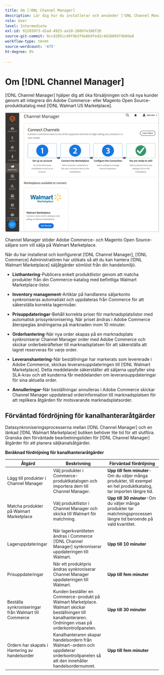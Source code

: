 ```yaml
---
title: Om [!DNL Channel Manager]
description: Lär dig hur du installerar och använder [!DNL Channel Manager] att integrera Adobe Commerce och Magento Open Source butiker med marknadsplatser från tredje part och skapa en försäljningskanal för att hantera Marketplace-listor, priser, lager och försäljning smidigt från er Commerce Admin.
role: User
level: Intermediate
exl-id: 91265973-d2ad-4925-aa10-260d7e186f20
source-git-commit: 9ccd205ccd4f4b3f4e6b9fed2c4d16893f4b0da8
workflow-type: tm+mt
source-wordcount: '475'
ht-degree: 0%

---
```



# Om [!DNL Channel Manager]

[!DNL Channel Manager] hjälper dig att öka försäljningen och nå nya kunder genom att integrera din Adobe Commerce- eller Magento Open Source-produktkatalog med [!DNL Walmart US Marketplace].

![[!DNL Channel Manager] tilläggsadministratörsvy](assets/channel-manager-home.png)

Channel Manager stöder Adobe Commerce- och Magento Open Source-säljare som vill sälja på Walmart Marketplace.

När du har installerat och konfigurerat [!DNL Channel Manager], [!DNL Commerce] Administratören har utökats så att du kan hantera [!DNL Walmart Marketplace] säljåtgärder sömlöst från din handelsmiljö.

* **Listhantering**-Publicera enkelt produktlistor genom att matcha produkter från din Commerce-katalog med befintliga Walmart Marketplace-listor.

* **Inventory management**-Artiklar på handlarens säljarkonto synkroniseras automatiskt och uppdateras från Commerce för att säkerställa korrekta lagernivåer.

* **Prisuppdateringar**-Behåll korrekta priser för marknadsplatslistor med automatisk prissynkronisering. När priset ändras i Adobe Commerce återspeglas ändringarna på marknaden inom 10 minuter.

* **Orderhantering**-När nya order skapas på en marknadsplats synkroniserar Channel Manager order med Adobe Commerce och skickar orderbekräftelser till marknadsplatsen för att säkerställa att lagret reserveras för varje order.

* **Leveranshantering**-När beställningar har markerats som levererade i Adobe Commerce, skickas leveransuppdateringen till [!DNL Walmart Marketplace]. Detta meddelande säkerställer att säljarna uppfyller sina SLA-krav och att kunderna får meddelanden om leveransuppdateringar för sina aktuella order.

* **Annulleringar**-När beställningar annulleras i Adobe Commerce skickar Channel Manager uppdaterad orderinformation till marknadsplatsen för att replikera åtgärden för motsvarande marknadsplatsorder.

## Förväntad fördröjning för kanalhanteraråtgärder

Datasynkroniseringsprocesserna mellan [!DNL Channel Manager] och en länkad [!DNL Walmart Marketplace] butiken behöver lite tid för att slutföra. Granska den förväntade bearbetningstiden för [!DNL Channel Manager] åtgärder för att planera säljkanalsåtgärder.

**Beräknad fördröjning för kanalhanteraråtgärder**

| **Åtgärd** | **Beskrivning** | **Förväntad fördröjning** |
|--------------------------------------------|-----------------------------------------------------------------------------------------------------------------------------------------------|------------------------------------------------------------------------------------------------------------------------------|
| Lägg till produkter i Channel Manager | Välj produkter i Commerce-produktkatalogen och importera dem till Channel Manager. | **Upp till fem minuter**-Om du väljer många produkter, till exempel en hel produktkatalog, tar importen längre tid. |
| Matcha produkter på Walmart Marketplace | Välj produktlistor i Channel Manager och skicka till Walmart för matchning. | **Upp till 30 minuter**-Om du väljer många produkter tar matchningsprocessen längre tid beroende på vald kvantitet. |
| Lageruppdateringar | När lagerkvantiteten ändras i Commerce [!DNL Channel Manager] synkroniserar uppdateringen till Walmart. | **Upp till 10 minuter** |
| Prisuppdateringar | När ett produktpris ändras synkroniserar Channel Manager uppdateringen till Walmart. | **Upp till fem minuter** |
| Beställa synkroniseringar från Walmart till Commerce | Kunden beställer en Commerce-produkt på Walmart Marketplace. Walmart skickar beställningen till kanalhanteraren. Ordningen visas på orderkontrollpanelen. | **Upp till 30 minuter** |
| Ordern har skapats i Hantering av handelsorder | Kanalhanteraren skapar handelsordern från Walmart-ordern och uppdaterar orderkontrollpanelen så att den innehåller handelsordernumret. | **Upp till fem minuter** |

